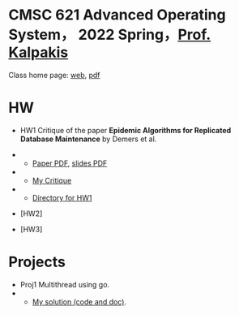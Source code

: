 # CMSC 621 Advanced Operating System， 2022 Spring，[Prof. Kalpakis](https://www.csee.umbc.edu/~kalpakis/)


Class home page: [web](https://www.csee.umbc.edu/~kalpakis/courses/621-sp22/cmsc621.php), [pdf](./doc/homepage.pdf)

# HW
- HW1 Critique of the paper **Epidemic Algorithms for Replicated Database Maintenance** by Demers et al.
- - [Paper PDF](./doc/hw1/p1-demers.pdf), [slides PDF](doc/hw1/slides.pdf)
- - [My Critique](doc/hw1/Critique_DayuanTan_v2.pdf)
- - [Directory for HW1](./doc/hw1)

- [HW2]

- [HW3]

# Projects

- Proj1 Multithread using go.
- - [My solution (code and doc)](doc/proj1/).

